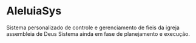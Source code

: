# AleluiaSys
Sistema personalizado de controle e gerenciamento de fieis da igreja assembleia de Deus
Sistema ainda em fase de planejamento e execução.
